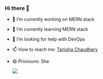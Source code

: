 ### Hi there 👋

- 🔭 I’m currently working on MERN stack
- 🌱 I’m currently learning MERN stack
- 🤔 I’m looking for help with DevOps
- 📫 How to reach me: <a href="https://tanishha.netlify.app" target="_blank">Tanisha Chaudhary</a>
- 😄 Pronouns: She


  <img align="center" src="https://github-readme-stats.vercel.app/api?username=tanishha&show_icons=true&theme=dracula&count_private=true" />


